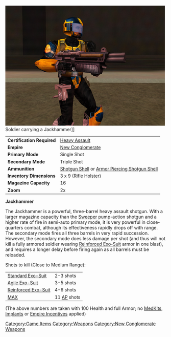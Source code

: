 ![](images/PSScreenShot0243.jpg "fig:PSScreenShot0243.jpg") Soldier carrying a
Jackhammer\]\]

|                            |                                                                                                                      |
| -------------------------- | -------------------------------------------------------------------------------------------------------------------- |
| **Certification Required** | [Heavy Assault](Heavy_Assault "wikilink")                                                                            |
| **Empire**                 | [New Conglomerate](New_Conglomerate "wikilink")                                                                      |
| **Primary Mode**           | Single Shot                                                                                                          |
| **Secondary Mode**         | Triple Shot                                                                                                          |
| **Ammunition**             | [Shotgun Shell](Shotgun_Shell "wikilink") or [Armor Piercing Shotgun Shell](Armor_Piercing_Shotgun_Shell "wikilink") |
| **Inventory Dimensions**   | 3 x 9 (Rifle Holster)                                                                                                |
| **Magazine Capacity**      | 16                                                                                                                   |
| **Zoom**                   | 2x                                                                                                                   |

**Jackhammer**

The Jackhammer is a powerful, three-barrel heavy assault shotgun. With a
larger magazine capacity than the [Sweeper](Sweeper "wikilink")
pump-action shotgun and a higher rate of fire in semi-auto primary mode,
it is very powerful in close-quarters combat, although its effectiveness
rapidly drops off with range. The secondary mode fires all three barrels
in very rapid succession. However, the secondary mode does less damage
per shot (and thus will not kill a fully armored soldier wearing
[Reinforced Exo-Suit](Reinforced_Exo-Suit "wikilink") armor in one
blast), and requires a longer delay before firing again as all barrels
must be reloaded.

Shots to kill (Close to Medium Range):

|                                                       |                                          |
| ----------------------------------------------------- | ---------------------------------------- |
| [Standard Exo-Suit](Standard_Exo-Suit "wikilink")     | 2-3 shots                                |
| [Agile Exo-Suit](Agile_Exo-Suit "wikilink")           | 3-5 shots                                |
| [Reinforced Exo-Suit](Reinforced_Exo-Suit "wikilink") | 4-6 shots                                |
| [MAX](MAX "wikilink")                                 | 11 [AP](Armor_Piercing "wikilink") shots |

(The above numbers are taken with 100 Health and full Armor; no
[MedKits](MedKit "wikilink"), [Implants](Implants "wikilink") or [Empire
Incentives](Empire_Incentives "wikilink") applied)

[Category:Game Items](Category:Game_Items "wikilink")
[Category:Weapons](Category:Weapons "wikilink") [Category:New
Conglomerate Weapons](Category:New_Conglomerate_Weapons "wikilink")
